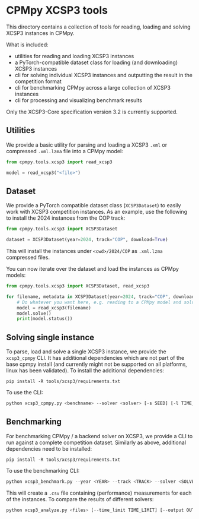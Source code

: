 # CPMpy XCSP3 tools

This directory contains a collection of tools for reading, loading and solving XCSP3 instances in CPMpy.

What is included:
- utilities for reading and loading XCSP3 instances
- a PyTorch-compatible dataset class for loading (and downloading) XCSP3 instances
- cli for solving individual XCSP3 instances and outputting the result in the competition format
- cli for benchmarking CPMpy across a large collection of XCSP3 instances
- cli for processing and visualizing benchmark results

Only the XCSP3-Core specification version 3.2 is currently supported.

## Utilities

We provide a basic utility for parsing and loading a XCSP3 `.xml` or compressed `.xml.lzma` file into a CPMpy model:

```python
from cpmpy.tools.xcsp3 import read_xcsp3

model = read_xcsp3("<file>")
```


## Dataset

We provide a PyTorch compatible dataset class (`XCSP3Dataset`) to easily work with XCSP3 competition instances. As an example, use the following to install the 2024 instances from the COP track:

```python
from cpmpy.tools.xcsp3 import XCSP3Dataset

dataset = XCSP3Dataset(year=2024, track="COP", download=True)
```

This will install the instances under `<cwd>/2024/COP` as `.xml.lzma` compressed files.

You can now iterate over the dataset and load the instances as CPMpy models:

```python
from cpmpy.tools.xcsp3 import XCSP3Dataset, read_xcsp3

for filename, metadata in XCSP3Dataset(year=2024, track="COP", download=True): # auto download dataset and iterate over its instances
    # Do whatever you want here, e.g. reading to a CPMpy model and solving it:
    model = read_xcsp3(filename)
    model.solve()
    print(model.status())
```

## Solving single instance

To parse, load and solve a single XCSP3 instance, we provide the `xcsp3_cpmpy` CLI. It has additional dependencies which are not part of the base cpmpy install (and currently might not be supported on all platforms, linux has been validated). To install the additional dependencies:

```console
pip install -R tools/xcsp3/requirements.txt
``` 

To use the CLI:

```python
python xcsp3_cpmpy.py <benchname> --solver <solver> [-s SEED] [-l TIME_LIMIT] [-m MEM_LIMIT] [-t TMPDIR] [-c CORES] [--time-buffer TIME_BUFFER] [--intermediate]
```



## Benchmarking

For benchmarking CPMpy / a backend solver on XCSP3, we provide a CLI to run against a complete competition dataset. Similarly as above, additional dependencies need to be installed:

```console
pip install -R tools/xcsp3/requirements.txt
``` 

To use the benchmarking CLI:

```python
python xcsp3_benchmark.py --year <YEAR> --track <TRACK> --solver <SOLVER> [--workers WORKERS] [--time-limit TIME_LIMIT] [--mem-limit MEM_LIMIT] [--output-dir OUTPUT_DIR] [--verbose] [--intermediate]
```

This will create a `.csv` file containing (performance) measurements for each of the instances. To compare the results of different solvers: 

```python
python xcsp3_analyze.py <files> [--time_limit TIME_LIMIT] [--output OUTPUT]
```


